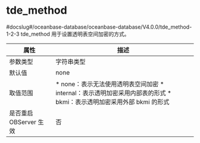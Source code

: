 tde_method 
===============================
#docslug#/oceanbase-database/oceanbase-database/V4.0.0/tde_method-1-2-3
tde_method 用于设置透明表空间加密的方式。


|      **属性**      |                                                                                                **描述**                                                                                                |
|------------------|------------------------------------------------------------------------------------------------------------------------------------------------------------------------------------------------------|
| 参数类型             | 字符串类型                                                                                                                                                                                                |
| 默认值              | none                                                                                                                                                                                                 |
| 取值范围             | * none：表示无法使用透明表空间加密   * internal：表示透明加密采用内部表的形式   * bkmi：表示透明加密采用外部 bkmi 的形式    |
| 是否重启 OBServer 生效 | 否                                                                                                                                                                                                    |



